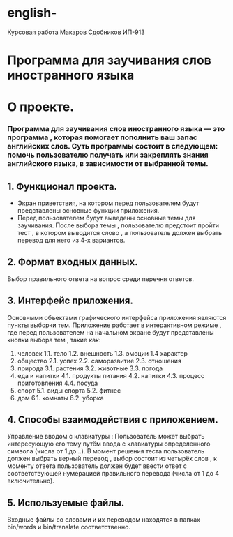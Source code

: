 # english-
Курсовая работа Макаров Сдобников ИП-913

#  Программа для заучивания слов иностранного языка

# О проекте.

### Программа для заучивания слов иностранного языка — это программа , которая помогает пополнить ваш запас английских слов. Суть программы состоит в следующем: помочь пользователю получать или закреплять знания английского языка, в зависимости от выбранной темы.

## 1.	Функционал проекта.
 * Экран приветствия, на котором перед пользователем будут представлены основные функции приложения.
  * Перед пользователем будут выведены основные темы для заучивания.
После выбора темы , пользователю предстоит пройти тест , в котором выводится слово , а пользователь должен выбрать перевод для него из 4-х вариантов.
   ##  2. Формат входных данных.
Выбор правильного ответа на вопрос среди перечня ответов.
   ##   3. Интерфейс приложения.
Основными объектами графического интерфейса приложения являются пункты выборки тем. Приложение работает в интерактивном режиме , где перед пользователем на начальном экране будут представлены кнопки выбора тем , такие как:

1. человек
   1.1. тело
   1.2. внешность
   1.3. эмоции
   1.4  характер
2. общество
   2.1. успех
   2.2. саморазвитие
   2.3. отношения
3. природа
   3.1. растения
   3.2. животные
   3.3. погода
4. еда и напитки
   4.1. продукты питания
   4.2. напитки
   4.3. процесс приготовления
   4.4. посуда
5. спорт
   5.1. виды спорта
   5.2. фитнес
6. дом
   6.1. комнаты
   6.2. уборка
 
## 4. Способы взаимодействия с приложением.
Управление вводом с клавиатуры : Пользователь может выбрать интересующую его тему путём ввода с клавиатуры определенного символа (числа от 1 до ..). В момент решения теста пользователь должен выбрать верный перевод , выбор состоит из четырёх слов , к моменту ответа пользователь должен будет ввести ответ с соответствующей нумерацией правильного перевода (числа от 1 до 4 включительно).

## 5. Используемые файлы.
Входные файлы со словами и их переводом находятся в папках bin/words и bin/translate соответственно.




